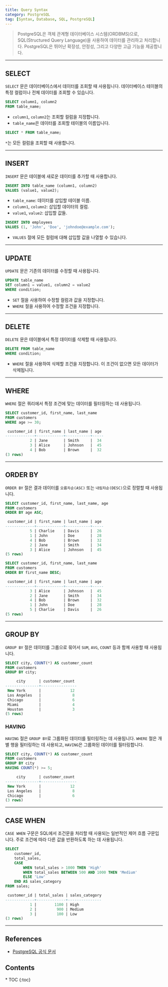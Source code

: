 ```yaml
---
title: Query Syntax
category: PostgreSQL
tag: [Syntax, Database, SQL, PostgreSQL]
---
```


> PostgreSQL은 객체 관계형 데이터베이스 시스템(ORDBMS)으로, SQL(Structured Query Language)을 사용하여 데이터를 관리하고 처리합니다. PostgreSQL은 뛰어난 확장성, 안정성, 그리고 다양한 고급 기능을 제공합니다.

---

## SELECT
`SELECT` 문은 데이터베이스에서 데이터를 조회할 때 사용됩니다.
데이터베이스 테이블의 특정 컬럼이나 전체 데이터를 조회할 수 있습니다.

```sql
SELECT column1, column2
FROM table_name;
```
- `column1`, `column2`는 조회할 컬럼을 지정합니다.
- `table_name`은 데이터를 조회할 테이블의 이름입니다.

```sql
SELECT * FROM table_name;
```
`*`는 모든 컬럼을 조회할 때 사용합니다.

---

## INSERT 
`INSERT` 문은 테이블에 새로운 데이터를 추가할 때 사용합니다.

```sql
INSERT INTO table_name (column1, column2)
VALUES (value1, value2);
```
- `table_name`: 데이터를 삽입할 테이블 이름.
- `column1`, `column2`: 삽입할 데이터의 컬럼.
- `value1`, `value2`: 삽입할 값들.

```sql
INSERT INTO employees 
VALUES (1, 'John', 'Doe', 'johndoe@example.com');
```
- `VALUES` 절에 모든 컬럼에 대해 삽입할 값을 나열할 수 있습니다.

---

## UPDATE
`UPDATE` 문은 기존의 데이터를 수정할 때 사용됩니다.

```sql
UPDATE table_name
SET column1 = value1, column2 = value2
WHERE condition;
```
- `SET` 절을 사용하여 수정할 컬럼과 값을 지정합니다.
- `WHERE` 절을 사용하여 수정할 조건을 지정합니다.

---

## DELETE 
`DELETE` 문은 테이블에서 특정 데이터를 삭제할 때 사용됩니다.

```sql
DELETE FROM table_name
WHERE condition;
```
- `WHERE` 절을 사용하여 삭제할 조건을 지정합니다. 이 조건이 없으면 모든 데이터가 삭제됩니다.

---

## WHERE
`WHERE` 절은 쿼리에서 특정 조건에 맞는 데이터를 필터링하는 데 사용됩니다.

```sql
SELECT customer_id, first_name, last_name
FROM customers
WHERE age >= 30;
```

```sql
 customer_id | first_name | last_name | age 
-------------+------------+-----------+-----
           2 | Jane       | Smith     |  34
           3 | Alice      | Johnson   |  45
           4 | Bob        | Brown     |  32
(3 rows)
```

---

## ORDER BY
`ORDER BY` 절은 결과 데이터를 `오름차순(ASC)` 또는 `내림차순(DESC)`으로 정렬할 때 사용됩니다.

```sql
SELECT customer_id, first_name, last_name, age
FROM customers
ORDER BY age ASC;
```

```sql
 customer_id | first_name | last_name | age 
-------------+------------+-----------+-----
           5 | Charlie    | Davis     |  26
           1 | John       | Doe       |  28
           4 | Bob        | Brown     |  32
           2 | Jane       | Smith     |  34
           3 | Alice      | Johnson   |  45
(5 rows)
```

```sql
SELECT customer_id, first_name, last_name
FROM customers
ORDER BY first_name DESC;
```

```sql
 customer_id | first_name | last_name | age 
-------------+------------+-----------+-----
           3 | Alice      | Johnson   |  45
           2 | Jane       | Smith     |  34
           4 | Bob        | Brown     |  32
           1 | John       | Doe       |  28
           5 | Charlie    | Davis     |  26
(5 rows)
```

---

## GROUP BY 
`GROUP BY` 절은 데이터를 그룹으로 묶어서 `SUM`, `AVG`, `COUNT` 등과 함께 사용할 때 사용됩니다.

```sql
SELECT city, COUNT(*) AS customer_count
FROM customers
GROUP BY city;
```

```sql
     city      | customer_count 
---------------+----------------
 New York      |             12
 Los Angeles   |              8
 Chicago       |              6
 Miami         |              4
 Houston       |              3
(5 rows)
```

### HAVING
`HAVING` 절은 `GROUP BY`로 그룹화된 데이터를 필터링하는 데 사용됩니다. `WHERE` 절은 개별 행을 필터링하는 데 사용되고, `HAVING`은 그룹화된 데이터를 필터링합니다.

```sql
SELECT city, COUNT(*) AS customer_count
FROM customers
GROUP BY city
HAVING COUNT(*) >= 5;
```

```sql
     city      | customer_count 
---------------+----------------
 New York      |             12
 Los Angeles   |              8
 Chicago       |              6
(3 rows)
```

---

## CASE WHEN
`CASE WHEN` 구문은 SQL에서 조건문을 처리할 때 사용되는 일반적인 제어 흐름 구문입니다. 주로 조건에 따라 다른 값을 반환하도록 하는 데 사용됩니다.

```sql
SELECT 
    customer_id,
    total_sales,
    CASE
        WHEN total_sales > 1000 THEN 'High'
        WHEN total_sales BETWEEN 500 AND 1000 THEN 'Medium'
        ELSE 'Low'
    END AS sales_category
FROM sales;
```

```sql
 customer_id | total_sales | sales_category
-------------+-------------+---------------
           1 |        1100 | High
           2 |         900 | Medium
           3 |         100 | Low
(3 rows)
```

---

## References
- [PostgreSQL 공식 문서](https://www.postgresql.org/docs/current/)

<nav class="post-toc" markdown="1">
  <h2>Contents</h2>
* TOC
{:toc}
</nav>
